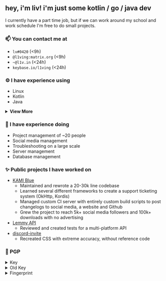 ## hey, i'm liv! i'm just some kotlin / go / java dev

I currently have a part time job, but if we can work around my school and work schedule I'm free to do small projects.

### 📫 You can contact me at
  - `lv#0420` (<9h)
  - `@l1ving:matrix.org` (<9h)
  - `~@l1v.in` (<24h)
  - `keybase.io/l1ving` (<24h)

### ⚙️ I have experience using
  - Linux
  - Kotlin
  - Java
<details>
  <summary><b>View More</b></summary>

<ul>
<li>Shell</li>
<li>SSH</li>
<li>Brigadier</li>
<li>Kordis</li>
<li>Coroutines</li>
<li>OkHttp</li>
<li>Mixin</li>
<li>ASM</li>
<li>Jitpack</li>
<li>Baritone</li>
<li>JavaScript</li>
<li>CSS</li>
<li>HTML</li>
</ul>

</details>

### 🚀 I have experience doing 
  - Project management of ~20 people
  - Social media management
  - Troubleshooting on a large scale
  - Server management
  - Database management

### ✨ Public projects I have worked on
  - [KAMI Blue](https://github.com/kami-blue)
    - Maintained and rewrote a 20-30k line codebase
    - Learned several different frameworks to create a support ticketing system (OkHttp, Kordis)
    - Managed custom CI server with entirely custom build scripts to post changelogs to social media, a website and Github
    - Grew the project to reach 5k+ social media followers and 100k+ downloads with no advertising
  - [Lemmy API](https://github.com/eiknat/lemmy-client)
    - Reviewed and created tests for a multi-platform API
  - [discord-invite](https://github.com/l1ving/discord-invite)
    - Recreated CSS with extreme accuracy, without reference code

### 🔑 PGP



<details>
    <summary>Key</summary>
    <br>
    <p>Each of these is identical.</p>
    <div class="language-plaintext highlighter-rouge">
        <div class="highlight">
            <pre class="highlight"><code>curl https://l1ving.org/pgp.asc | gpg --import
curl https://kamiblue.org/pgp.asc | gpg --import
curl https://keybase.io/l1ving/pgp_keys.asc | gpg --import
curl https://meta.sr.ht/~liv.pgp | gpg --import
</code></pre>
        </div>
    </div>
    <p>or</p>
    <div class="language-plaintext highlighter-rouge">
        <div class="highlight">
            <pre class="highlight"><code>-----BEGIN PGP PUBLIC KEY BLOCK-----

mQINBGAO8pgBEADQzluUwIw0JozOwtbk05PvQC83H1NueAUAaPnBvTN95NLa+8JC
Xufak5E9E81FhfiSr1/1ImgQVctXcYEQfEwCh/zd2u0FTwOkdGk+clzhu5csT7at
xVDWRl6XaItnaqav58WjxVx0mhPfrn4U7CiONt3D8CkJdNsK240uTUCheHX+oIUM
vwk9jURi4G1cbYvLmy0nMJxkI2yXwFOWnrekD5Th7Y/TiaqmZLlVnPh4HkZqNwf6
0w/yhlhh5/mbDQ+LkIBtutlCuKR5oO603vG4zPgDWWDlncLlJxrhdY46xp+cnAHV
HMdrTkFhtOAoJsQ7g+WbBqNPwLHHvLHEzEA/wgL0uY/SX6+BWkOIMaDDeHNtV8FW
EmOPHZbXCAG+WmNT5oy9fBPqJCygtt49D7P+odJWVGhiAwqHUH6l1b5+IsgLTVhF
sn3gM2xKAAv9kSuG2jPRkOxJAWm5zI3X63MjiDMvH9O7RhplWxc8KrkqpVkrR2Ha
l4x4KX7sfxK8HgMqyeByi9dvAuhhiWi52t+KkYV6ivdvVSs30jdzoIon+ny414kz
k+Ebskc6iEJhnyUNNjgmqqhg6YA76EuJ0J6t2t5WCuQrPlZ08Yepw5zgqo1T64mY
rDts0dSqWBIbvrvnLVCYDBW8gGHBOulsFL0EcQgzw7y7tCTSzKoX5HeqgwARAQAB
tBFsMXZpbmcgPH5AbDF2LmluPokCVAQTAQgAPhYhBDWcRW3+9IEZZikb0K8jakWw
JV2oBQJgDvKYAhsDBQkJZgGABQsJCAcCBhUKCQgLAgQWAgMBAh4BAheAAAoJEK8j
akWwJV2o6DsP/3qnbF5Eat8pHWybJ3turdp24VbDyqYzPJUYKd9H+CvaaSIH9PVI
uVbgORft/UMAa7wRYE0vAmOQlDDCbM5qkZLaWXft0eL9I4Fp3LJyc/r+KRU+3JdB
CtoerSjgwtquoplDHen76WeaP61YWSA993bUBOpBdyzY89WDpe1kWZRgE9nAwDiT
2ypvUWlhG9bQxl+2186oimUopnEN4gAZG+fuphZTQGx5QoQkFi7g4C+TA38/MqxK
BpZD3+6qERXFr0zOg1AYiGU8FHLu6XmLXv1QZIdlZxcsPodhcRmX2FrH8HU4j2En
4Z1Mt8kc5ER4ykozgEyVpmTtM5+CoxnKwr+Vo7Nyay5YGanqI1HG420Eh4+hfnGO
NakgodrRvcXc8h2t6W8yjCwEGFqDPVfQaMgo3SCjiViYzI8w2KcgsApck5xP5YPR
weK2FRQtXM2ICkTT29Utah1ks1I8dvrKM5B5Ghq8Ao6ZZxvSux//z/9TwIgpSUyF
cnkZhnHMNl7Te1SKu8oL5eOFE0uy8Krp8fHdWNr7af47ntN3ITS47mlK+dBrB8w3
DeUcWqpu6eQaxL5WB5vEPPi0cVhGQd1iK+c1OzLCTzN/WInl0XdcEKRf1KMJ+I7e
1PNkH1+gpir8iWzawUtuNGQnHT0gOFxQpf4WtzxkcBbgDzEjmToVE3rTuQINBGAO
8pgBEADUEJTjX6eUIxaOO002I0WWfY1jq93+RMgmnJYws2WzBmosY2IJ75BAtqNR
8QW1MtPDNpHxfc6cxoQY5S6OMwrT4H9+p4ONqnJ8O57OWjfryQ7PezWWhxrl60XD
kaXjzXMhN2NREoqlZNSwH4PjOJRe4BnQ4ZkNqfYWkqQf8NuW4kWhjFXstivLQ8BW
i7SeesVlArfFJrOxq8GRvmAxZKapPMAwRYUgsjIR4C8i82AZjFUUB4JyXGukF7JA
G9BJmcqZ2IXheldVP4oeyNh51SYuuoV7hjeHIE/FHg9Zs4qRmo+8HMEQmeOIh0aT
bfTFprVv5QAeQogJsyH7VJ6dEYMLepec6Q6VBHUVq3nM2QakKi8bqdHS7TXLa2IQ
nod8GX1SgfAzncOReYxr/7o/zF3/3xWonlGWKnK10uvp3at+PxCWGQWFGY7WoPDJ
UMalKvff2QL5N/oyf6V9aXPEAXQ7lPE5/tkh60f5+u99gJ6N3YxOxSHvyhagoTT/
L7AE5cIPtKc4Z/1yHUzi7h2Pa4XyfPwtG7/JkC9Ctlou2StsBcNXSjXRy/61wjDq
jq5KdkWQBhL8mto0qV8iG+79NxNSSlncVogzCaZnDebwawWGGH0GO6q9N1jMN7NV
4toTm16dCeHciWCt+LJ2vQwQbFKIuNzZj8Veny64GSRaiNWjfQARAQABiQI8BBgB
CAAmFiEENZxFbf70gRlmKRvQryNqRbAlXagFAmAO8pgCGwwFCQlmAYAACgkQryNq
RbAlXahyUA//TNQWWJWZcqpa5gP/t4PEkUG+nAHL2vgDgZpL967SP8Uqy6426fr4
q6s0Bha9kztmY+hAbne0o6PZpVtpub1EUCmzc3VCXKmRhXt+SZM0qRU52p7Dw3xb
JRTmJU6lhDQNmXMKXti+JfvFbnEHAQ6R9Au5a4t1oCnqWkxicpYsbC8ohWqMoEOp
or4DF9unthZcP6/K+EnCmnecvxCZus39ozM4CfjcQqm30HsDMR57aPpgAUn652hO
6rYNe4a5NzCxFawGYjYkKNw0LS1ZOowPlcK5ddArcZqkOTk5Ar0jpJWkXYQ2PYco
M2/AA+PVoY0NBbarzbpm/y6vSS3CZ7HcVC7CZxfPGKnFwPRfJUbo6IP4E77kR7GN
yIDjvdP7miplRORZIG2K0Sf+O4YRqEUYAbmt2YlrGGSLi9DU/CccgJfeL4DzABAj
zuWRI+hqnzPg4A0WfMTDV+PBmijR4itxkpRyDwQL3PmLCnDB3enmpA7ipQTZXcYE
H5sB8wbXSiuPOEHD8eIiKNu/bNBpRrP308D/9hUysVKrBzuRK4fTbKdaCKhkmCB2
3azFLdGilj2HrQLgM9IwpLt+lYkuKZaySaNMOYccLDIqRFhQ1Rd+2V2AtNcfnG2a
XkEywP0GYFQKamJIA3G2DxUtxSwcItClCYRvtjOyRehyimqbsZfYIiU=
=gR6e
-----END PGP PUBLIC KEY BLOCK-----
</code></pre>
        </div>
    </div>
</details>
<details>
    <summary>Old Key</summary>
    <br>
    <p>You can import my old key if you'd like to, but keep in mind that I will no longer use this in emails.</p>
    <div class="language-plaintext highlighter-rouge">
        <div class="highlight">
            <pre class="highlight"><code>curl https://l1ving.org/pgp-old.asc | gpg --import</code></pre>
        </div>
    </div>
</details>
<details>
    <summary>Fingerprint</summary>
    <br>
    <p>Name: <code class="language-plaintext highlighter-rouge">l1ving</code></p>
    <p>Fingerprint: <code class="language-plaintext highlighter-rouge">359C456DFEF4811966291BD0AF236A45B0255DA8</code></p>
</details>
<br>
